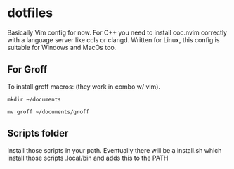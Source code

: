 # dotfiles

Basically Vim config for now.
For C++ you need to install coc.nvim correctly with a language server like ccls or clangd.
Written for Linux, this config is suitable for Windows and MacOs too.

## For Groff
To install groff macros: (they work in combo w/ vim).

`mkdir ~/documents`

`mv groff ~/documents/groff`

## Scripts folder
Install those scripts in your path.
Eventually there will be a install.sh which install those scripts .local/bin and adds this to the PATH

